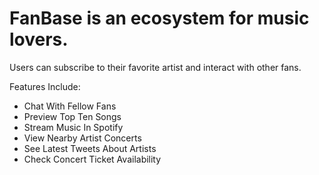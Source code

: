 
# FanBase is an ecosystem for music lovers. 
Users can subscribe to their favorite artist and interact with other fans. 

Features Include:

+ Chat With Fellow Fans
+ Preview Top Ten Songs  
+ Stream Music In Spotify
+ View Nearby Artist Concerts
+ See Latest Tweets About Artists
+ Check Concert Ticket Availability
